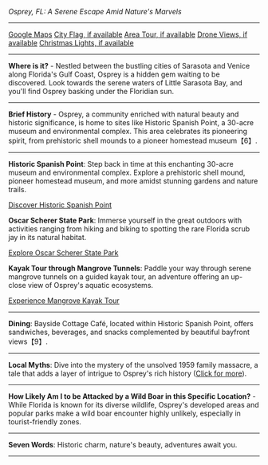 *Osprey, FL: A Serene Escape Amid Nature's Marvels*

---

[Google Maps](https://www.google.com/maps/place/Osprey,+FL/data=!3m1!1e3)
[City Flag, if available](https://www.google.com/search?tbm=isch&q=Osprey+FL+Flag+Picture)
[Area Tour, if available](https://www.youtube.com/results?search_query=Osprey+FL+4k+tour)
[Drone Views, if available](https://www.youtube.com/results?search_query=Osprey+FL+4k+drone)
[Christmas Lights, if available](https://www.youtube.com/results?search_query=Osprey+FL+christmas+lights&sp=CAI%253D)

---

**Where is it?** - Nestled between the bustling cities of Sarasota and Venice along Florida's Gulf Coast, Osprey is a hidden gem waiting to be discovered. Look towards the serene waters of Little Sarasota Bay, and you'll find Osprey basking under the Floridian sun.

---

**Brief History** - Osprey, a community enriched with natural beauty and historic significance, is home to sites like Historic Spanish Point, a 30-acre museum and environmental complex. This area celebrates its pioneering spirit, from prehistoric shell mounds to a pioneer homestead museum【6】.

---

**Historic Spanish Point**: Step back in time at this enchanting 30-acre museum and environmental complex. Explore a prehistoric shell mound, pioneer homestead museum, and more amidst stunning gardens and nature trails.

  [Discover Historic Spanish Point](https://www.youtube.com/results?search_query=Osprey+FL+Historic+Spanish+Point)

**Oscar Scherer State Park**: Immerse yourself in the great outdoors with activities ranging from hiking and biking to spotting the rare Florida scrub jay in its natural habitat.

  [Explore Oscar Scherer State Park](https://www.youtube.com/results?search_query=Osprey+FL+Oscar+Scherer+State+Park)

**Kayak Tour through Mangrove Tunnels**: Paddle your way through serene mangrove tunnels on a guided kayak tour, an adventure offering an up-close view of Osprey's aquatic ecosystems.

  [Experience Mangrove Kayak Tour](https://www.youtube.com/results?search_query=Osprey+FL+Mangrove+Kayak+Tour)

---

**Dining**: Bayside Cottage Café, located within Historic Spanish Point, offers sandwiches, beverages, and snacks complemented by beautiful bayfront views【9】.

---

**Local Myths**: Dive into the mystery of the unsolved 1959 family massacre, a tale that adds a layer of intrigue to Osprey's rich history ([Click for more](https://www.google.com/search?q=Osprey+FL+1959+family+massacre)).

---

**How Likely Am I to be Attacked by a Wild Boar in this Specific Location?** - While Florida is known for its diverse wildlife, Osprey's developed areas and popular parks make a wild boar encounter highly unlikely, especially in tourist-friendly zones.

---

**Seven Words**: Historic charm, nature's beauty, adventures await you.

---